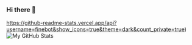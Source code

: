 ### Hi there 👋

https://github-readme-stats.vercel.app/api?username=finebot&show_icons=true&theme=dark&count_private=true)
![My GitHub Stats](https://github-readme-stats.vercel.app/api?username=finebot&show_icons=true&theme=dark&count_private=true)
